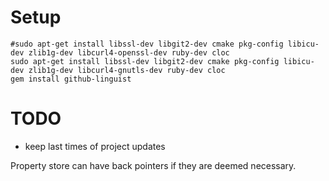 # Setup

    #sudo apt-get install libssl-dev libgit2-dev cmake pkg-config libicu-dev zlib1g-dev libcurl4-openssl-dev ruby-dev cloc
    sudo apt-get install libssl-dev libgit2-dev cmake pkg-config libicu-dev zlib1g-dev libcurl4-gnutls-dev ruby-dev cloc
    gem install github-linguist    

# TODO

- keep last times of project updates

Property store can have back pointers if they are deemed necessary.